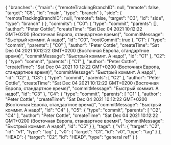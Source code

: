 {
  "branches": {
    "main": {
      "remoteTrackingBranchID": null,
      "remote": false,
      "target": "C5",
      "id": "main",
      "type": "branch"
    },
    "side": {
      "remoteTrackingBranchID": null,
      "remote": false,
      "target": "C3",
      "id": "side",
      "type": "branch"
    }
  },
  "commits": {
    "C0": {
      "type": "commit",
      "parents": [],
      "author": "Peter Cottle",
      "createTime": "Sat Dec 04 2021 10:12:22 GMT+0200 (Восточная Европа, стандартное время)",
      "commitMessage": "Быстрый коммит. А надо!",
      "id": "C0",
      "rootCommit": true
    },
    "C1": {
      "type": "commit",
      "parents": [
        "C0"
      ],
      "author": "Peter Cottle",
      "createTime": "Sat Dec 04 2021 10:12:22 GMT+0200 (Восточная Европа, стандартное время)",
      "commitMessage": "Быстрый коммит. А надо!",
      "id": "C1"
    },
    "C2": {
      "type": "commit",
      "parents": [
        "C1"
      ],
      "author": "Peter Cottle",
      "createTime": "Sat Dec 04 2021 10:12:22 GMT+0200 (Восточная Европа, стандартное время)",
      "commitMessage": "Быстрый коммит. А надо!",
      "id": "C2"
    },
    "C3": {
      "type": "commit",
      "parents": [
        "C2"
      ],
      "author": "Peter Cottle",
      "createTime": "Sat Dec 04 2021 10:12:22 GMT+0200 (Восточная Европа, стандартное время)",
      "commitMessage": "Быстрый коммит. А надо!",
      "id": "C3"
    },
    "C4": {
      "type": "commit",
      "parents": [
        "C1"
      ],
      "author": "Peter Cottle",
      "createTime": "Sat Dec 04 2021 10:12:22 GMT+0200 (Восточная Европа, стандартное время)",
      "commitMessage": "Быстрый коммит. А надо!",
      "id": "C4"
    },
    "C5": {
      "type": "commit",
      "parents": [
        "C2",
        "C4"
      ],
      "author": "Peter Cottle",
      "createTime": "Sat Dec 04 2021 10:12:22 GMT+0200 (Восточная Европа, стандартное время)",
      "commitMessage": "Быстрый коммит. А надо!",
      "id": "C5"
    }
  },
  "tags": {
    "v1": {
      "target": "C2",
      "id": "v1",
      "type": "tag"
    },
    "v0": {
      "target": "C1",
      "id": "v0",
      "type": "tag"
    }
  },
  "HEAD": {
    "target": "C2",
    "id": "HEAD",
    "type": "general ref"
  }
}

